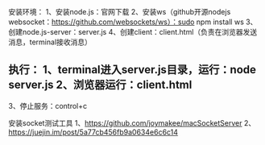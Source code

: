 
安装环境：
1、安装node.js：官网下载
2、安装ws（github开源nodejs websocket：https://github.com/websockets/ws）：sudo npm install ws
3、创建node.js-server：server.js
4、创建client：client.html（负责在浏览器发送消息，terminal接收消息）

执行：
1、terminal进入server.js目录，运行：node server.js
2、浏览器运行：client.html
---
3、停止服务：control+c

安装socket测试工具
1、https://github.com/joymakee/macSocketServer
2、https://juejin.im/post/5a77cb456fb9a0634e6c6c14
